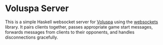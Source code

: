 Voluspa Server
==============

This is a simple Haskell websocket server for [Voluspa](https://github.com/AlexNisnevich/voluspa) using the [websockets](http://jaspervdj.be/websockets/index.html) library. It pairs clients together, passes appropriate game start messages, forwards messages from clients to their opponents, and handles disconnections gracefully.